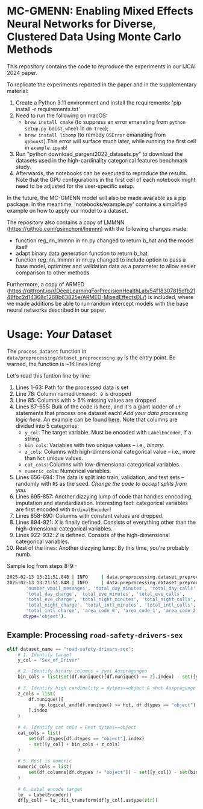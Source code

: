 # MC-GMENN: Enabling Mixed Effects Neural Networks for Diverse, Clustered Data Using Monte Carlo Methods

This repository contains the code to reproduce the experiments in our IJCAI 2024 paper. 

To replicate the experiments reported in the paper and in the supplementary material:
1. Create a Python 3.11 environment and install the requirements: 'pip install -r requirements.txt'
2. Need to run the following on macOS: 
    - `brew install cmake` (to suppress an error emanating from `python setup.py bdist_wheel` in `dm-tree`); 
    - `brew install libomp` (to remedy `OSError` emanating from `gpboost`).This error will surface much later, while running the first cell in `example.ipynb`!
3. Run "python download_pargent2022_datasets.py" to download the datasets used in the high-cardinality categorical features benchmark study.
4. Afterwards, the notebooks can be executed to reproduce the results. Note that the GPU configurations in the first cell of each notebook might need to be adjusted for the user-specific setup. 

In the future, the MC-GMENN model will also be made available as a pip package. In the meantime, 'notebooks/example.py' contains a simplified example on how to apply our model to a dataset.

The repository also contains a copy of LMMNN (https://github.com/gsimchoni/lmmnn) with the following changes made:
- function reg_nn_lmmnn in nn.py changed to return b_hat and the model itself
- adapt binary data generation function to return b_hat
- function reg_nn_lmmnn in nn.py changed to include option to pass a base model, optimizer and validation data as a parameter to allow easier comparison to other methods 

Furthermore, a copy of ARMED (https://gitfront.io/r/DeepLearningForPrecisionHealthLab/54f18307815dfb2148fbc2d14368c1268b63825e/ARMED-MixedEffectsDL/) is included, where we made additions be able to run random intercept models with the base neural networks described in our paper.

# Usage: _Your_ Dataset

The `process_dataset` function in `data/preprocessing/dataset_preprocessing.py` is the entry point. Be warned, the function is ~1K lines long!

Let's read this funtion line by line:
1. Lines 1-63: Path for the processed data is set
2. Line 78: Column named `Unnamed: 0` is dropped
3. Line 85: Columns with > 5% missing values are dropped
4. Lines 87-655: Bulk of the code is here, and it's a giant ladder of `if` statements that process one dataset each! _Add your data processing logic here._ An example can be found [here](#example-processing-road-safety-drivers-sex). Note that columns are divided into 5 categories:
    - `y_col`: The target variable. Must be encoded with `LabelEncoder`, if a string.
    - `bin_cols`: Variables with two unique values – i.e., _binary_.
    - `z_cols`: Columns with high-dimensional categorical value – i.e., more than `hct` unique values.
    - `cat_cols`: Columns with low-dimensional categorical variables.
    - `numeric_cols`: Numerical variables.
5. Lines 656-694: The data is split into train, validation, and test sets – randomly with `RS` as the seed. _Change the code to accept splits from you._
6. Lines 695-857: Another dizzying lump of code that handles enncoding, imputation and standardization. Interesting fact: categorical variables are first encoded with `OrdinalEncoder`!
7. Lines 858-890: Columns with constant values are dropped.
8. Lines 894-921: $X$ is finally defined. Consists of everything other than the high-dmensional categorical variables.
9. Lines 922-932: $Z$ is defined. Consists of the high-dimensional categorical variables.
10. Rest of the lines: Another dizzying lump. By this time, you're probably numb.

Sample log from steps 8-9:-
```bash
2025-02-13 13:21:51.848 | INFO     | data.preprocessing.dataset_preprocessing:process_dataset:934 - Z variables: ['number_customer_service_calls', 'state'].
2025-02-13 13:21:51.848 | INFO     | data.preprocessing.dataset_preprocessing:process_dataset:978 - X variables: Index(['account_length', 'international_plan', 'voice_mail_plan',
       'number_vmail_messages', 'total_day_minutes', 'total_day_calls',
       'total_day_charge', 'total_eve_minutes', 'total_eve_calls',
       'total_eve_charge', 'total_night_minutes', 'total_night_calls',
       'total_night_charge', 'total_intl_minutes', 'total_intl_calls',
       'total_intl_charge', 'area_code_0', 'area_code_1', 'area_code_2'],
      dtype='object').
```
    

## Example: Processing `road-safety-drivers-sex`
```python
elif dataset_name == "road-safety-drivers-sex":
    # 1. Identify target
    y_col = "Sex_of_Driver"

    # 2. Identify binary columns = zwei Ausprägungen
    bin_cols = list(set(df.nunique()[df.nunique() == 2].index) - set([y_col]))
    
    # 3. Identify high cardinality = dytpes==object & >hct Ausprägunge
    z_cols = list(
        df.nunique()[
            np.logical_and(df.nunique() >= hct, df.dtypes == "object")
        ].index
    )
        
    # 4. Identify cat cols = Rest dytpes==object
    cat_cols = list(
        set(df.dtypes[df.dtypes == "object"].index)
        - set([y_col] + bin_cols + z_cols)
    )
        
    # 5. Rest is numeric
    numeric_cols = list(
        set(df.columns[df.dtypes != "object"]) - set([y_col]) - set(bin_cols)
    )
    
    # 6. Label encode target
    le_ = LabelEncoder()
    df[y_col] = le_.fit_transform(df[y_col].astype(str))
```